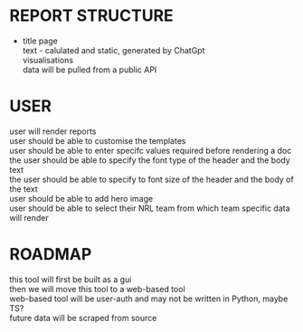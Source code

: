 
# REPORT STRUCTURE 
- title page  <br>
text - calulated and static, generated by ChatGpt<br>
visualisations<br>
data will be pulled from a public API<br>


# USER
user will render reports<br>
user should be able to customise the templates<br>
user should be able to enter specifc values required before rendering a doc<br>
the user should be able to specify the font type of the header and the body text<br>
the user should be able to specify to font size of the header and the body of the text<br>
user should be able to add hero image<br>
user should be able to select their NRL team from which team specific data will render<br>

# ROADMAP
this tool will first be built as a gui<br>
then we will move this tool to a web-based tool<br>
web-based tool will be user-auth and may not be written in Python, maybe TS?<br>
future data will be scraped from source<br>
